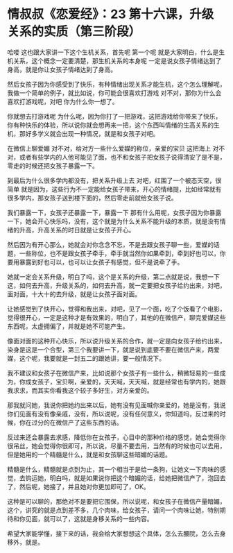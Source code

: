 # 情叔叔《恋爱经》：23 第十六课，升级关系的实质（第三阶段）

哈喽 这也跟大家讲一下这个生机关系，首先呢 第一个呢 就是大家明白，什么是生机关系，这个概念一定要清楚，那生机关系的本身呢 一定是说女孩子情绪达到了身高，就是你让女孩子情绪达到了身高。

然后女孩子因为你感受到了快乐，有种情绪出现关系才能生机，这个怎么理解呢，我做一个简单的例子，就比如说，你可能会很喜欢打游戏 对不对，那你为什么会喜欢打游戏呢，对吧 你为什么你一想了。

你就想去打游戏呢 为什么呢，因为你打了一把游戏，这把游戏给你带来了快乐，你有种快乐的体验，所以说你就会想再来一把，这个东西叫情绪的生高关系的生机，那好多学义就会出现一种情况，就是和女孩子对吧。

在微信上聊爱媚 对不对，给对方一些什么爱媒的称位，亲爱的宝贝 这把海上 对不对，或者有些学内的人他可能见了面，也不和女孩子把女孩子说得清安了是不是，零走的时候还把女孩子暴露一下。

到最后为什么很多学内都没有，把关系升级上去 对吧，红围了一个被态天空，很简单 就是因为，这些行为不一定能给女孩子带来，开心的情绪提，比如经常就有很多学内，那女孩子送到楼下面的，然后零走前就给女孩子说。

我们暴露一下，女孩子还暴露一下，暴露一下 那有什么用呢，女孩子因为你暴露一下，她会开心快乐吗，没有，这个就是为什么关系不能升级的本质，就是没有情绪的升高，升高关系的时日就是让女孩子开心。

然后因为有开心那么，她就会对你念念不忘，不是去跟女孩子聊一些，爱媒的话题，一些称位，也不是跟女孩子牵手，牵手就当然你如果牵到，牵到好也可以，你要用暴露到好也可以，也可以让女孩子有感觉，但不是说牵了手。

她就一定会关系升级，明白了吗，这个是关系的升级，第二点就是说，我想一下这，如何去升高，升级关系的，如何去升高，就一定要把女孩子给约出来，对吧，面对面，十大十的去升级，就是让女孩子面对面。

让她感觉到了快开心，觉得和我出来，对吧，见了一个面，吃了个饭看了个电影，觉得很开心，一定是这种才是有效果的，明白了，其他的在微信产，聊完爱媒这些东西呢，太虚拥偏了，并就是她不可能产生。

像面对面的这种开心快乐，所以说升级关系的合作，就一定是向女孩子给约出来，染身是这是一个合型，第三个我要讲一下，就是说到底要不要在微信产来，两爱媒，这个呢，我要就是一封五二的跟她讲，要一般情况下。

我不建议和女孩子在微信产来，比如说那个女孩子有一些什么，稍微轻易的一些成为，你成女孩子，宝贝啊，亲爱的，天天喊，天天喊，就是经常也有学内的，她跟我求求，而其实你看我这个较子多好生，对方亲爱的。

那我就问她，我说你把她约出来以后，她有没有见面喊你亲爱的，她是没有，我说你们见面有没有像亲戚，没有，所以说呢，没有任何意义，你知道吗，反过来的时候，你在过分的在微信产了这些东西的话。

反过来还会暴露去求感，降低你在女孩子，心目中的那种价格的感觉，她会觉得你很吊丝，她会觉得你很即可，所以说，尽量不要去用，当然有的时候也可以去用，但是她用的一个精髓是什么，就是和女孩聊这些暗媚的话题。

精髓是什么，精髓就是点到为止，其一个相当于是给一条狗，让她文一下肉味的感觉，去钩运她，明白吗，就是如果说你把这个暗媚的话，给她把微信产了，泡回去了，然后呢，她接了，并且她对你更加即可了，OK。

这种是可以聊的，那绝对不是要把它围保，所以说呢，和女孩子在微信产量暗媚，这个，讲究的就是点到差不多，几个肉味，给女孩子，请问一个肉味让她，特别期待和你见面，就可以了，这就是身移关系的一些内容。

希望大家能学懂，接下来的话，我会给大家想想这个具体，怎么去腰院，怎么去身移外，就是。
